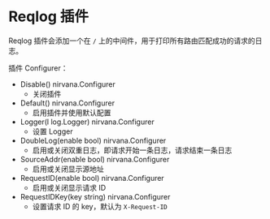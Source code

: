 # Reqlog 插件

Reqlog 插件会添加一个在 `/` 上的中间件，用于打印所有路由匹配成功的请求的日志。

插件 Configurer：
- Disable() nirvana.Configurer
  - 关闭插件
- Default() nirvana.Configurer
  - 启用插件并使用默认配置
- Logger(l log.Logger) nirvana.Configurer
  - 设置 Logger
- DoubleLog(enable bool) nirvana.Configurer
  - 启用或关闭双重日志，即请求开始一条日志，请求结束一条日志
- SourceAddr(enable bool) nirvana.Configurer
  - 启用或关闭显示源地址
- RequestID(enable bool) nirvana.Configurer
  - 启用或关闭显示请求 ID 
- RequestIDKey(key string) nirvana.Configurer
  - 设置请求 ID 的 key，默认为 `X-Request-ID`

